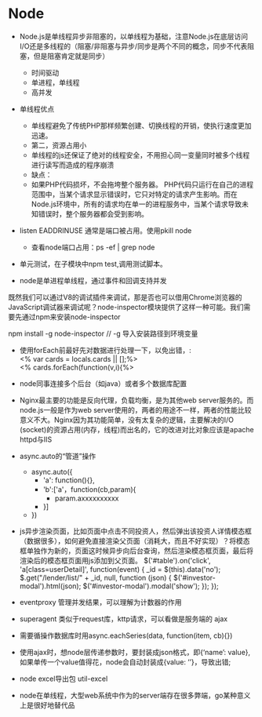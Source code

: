 Node
====

* Node.js是单线程异步非阻塞的，以单线程为基础，注意Node.js在底层访问I/O还是多线程的（阻塞/非阻塞与异步/同步是两个不同的概念，同步不代表阻塞，但是阻塞肯定就是同步）
  * 时间驱动
  * 单进程，单线程
  * 高并发
* 单线程优点
  * 单线程避免了传统PHP那样频繁创建、切换线程的开销，使执行速度更加迅速。
  * 第二，资源占用小
  * 单线程的js还保证了绝对的线程安全，不用担心同一变量同时被多个线程进行读写而造成的程序崩溃
  * 缺点：
  * 如果PHP代码损坏，不会拖垮整个服务器。 PHP代码只运行在自己的进程范围中，当某个请求显示错误时，它只对特定的请求产生影响。而在Node.js环境中，所有的请求均在单一的进程服务中，当某个请求导致未知错误时，整个服务器都会受到影响。

* listen EADDRINUSE   通常是端口被占用。使用pkill node 
  * 查看node端口占用：ps -ef | grep node   
* 单元测试，在子模块中npm test,调用测试脚本。 
* node是单进程单线程，通过事件和回调支持并发

既然我们可以通过V8的调试插件来调试，那是否也可以借用Chrome浏览器的JavaScript调试器来调试呢？node-inspector模块提供了这样一种可能。我们需要先通过npm来安装node-inspector   <br>

npm install -g node-inspector  // -g 导入安装路径到环境变量 <br>

* 使用forEach前最好先对数据进行处理一下，以免出错，:<br>	
	<% var cards = locals.cards || [];%> <br>
	<% cards.forEach(function(v,i){%>

* node同事连接多个后台（如java）或者多个数据库配置
* Nginx最主要的功能是反向代理，负载均衡，是为其他web server服务的。而node.js一般是作为web server使用的，两者的用途不一样，两者的性能比较意义不大。Nginx因为其功能简单，没有太复杂的逻辑，主要解决的I/O (socket)的资源占用(内存，线程)而出名的，它的改进对比对象应该是apache httpd与IIS
* async.auto的“管道”操作
  * async.auto({
    * 'a': function(){},
    * 'b':['a'，function(cb,param){
      * param.axxxxxxxxxx
    * }]
  * })

* js异步渲染页面，比如页面中点击不同投资人，然后弹出该投资人详情模态框（数据很多），如何避免直接渲染父页面（消耗大，而且不好实现）？将模态框单独作为新的，页面这时候异步向后台查询，然后渲染模态框页面，最后将渲染后的模态框页面用js添加到父页面。
  $('#table').on('click', 'a[class=userDetail]', function(event) {
        _id = $(this).data('no');
        $.get("/lender/list/" + _id, null, function (json) {
            $('#investor-modal').html(json);
            $('#investor-modal').modal('show');
        });
    });
* eventproxy   管理并发结果，可以理解为计数器的作用
* superagent  类似于request库，kttp请求，可以看做是服务端的 ajax
* 需要循操作数据库时用async.eachSeries(data, function(item, cb){})
*  使用ajax时，想node层传递参数时，要封装成json格式，即{‘name’: value},如果单传一个value值得花，node会自动封装成{value: ‘’}，导致出错;
* node excel导出包 util-excel
* node在单线程，大型web系统中作为的server端存在很多弊端，go某种意义上是很好地替代品